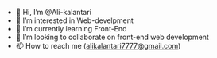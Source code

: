 - 👋 Hi, I’m @Ali-kalantari
- 👀 I’m interested in Web-develpment
- 🌱 I’m currently learning Front-End
- 💞️ I’m looking to collaborate on front-end web development
- 📫 How to reach me (alikalantari7777@gmail.com)

<!---
Ali-kalantari/Ali-kalantari is a ✨ special ✨ repository because its `README.md` (this file) appears on your GitHub profile.
You can click the Preview link to take a look at your changes.
--->

